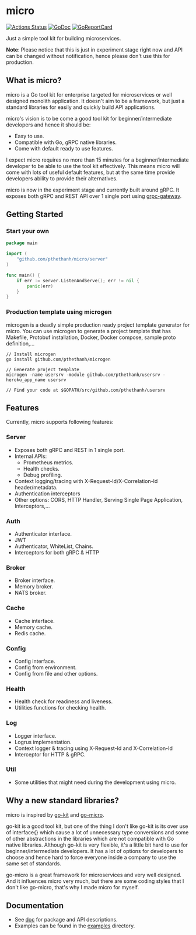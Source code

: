 # micro
[![Actions Status](https://github.com/pthethanh/micro/workflows/Go/badge.svg)](https://github.com/pthethanh/micro/actions)
[![GoDoc](https://godoc.org/github.com/pthethanh/micro?status.svg)](https://pkg.go.dev/mod/github.com/pthethanh/micro)
[![GoReportCard](https://goreportcard.com/badge/github.com/pthethanh/micro)](https://goreportcard.com/report/github.com/pthethanh/micro)

Just a simple tool kit for building microservices.

**Note**: Please notice that this is just in experiment stage right now and API can be changed without notification, hence please don't use this for production.

## What is micro?
micro is a Go tool kit for enterprise targeted for microservices or well designed monolith application. It doesn't aim to be a framework, but just a standard libraries for easily and quickly build API applications.

micro's vision is to be come a good tool kit for beginner/intermediate developers and hence it should be: 

- Easy to use.
- Compatible with Go, gRPC native libraries.
- Come with default ready to use features.

I expect micro requires no more than 15 minutes for a beginner/intermediate developer to be able to use the tool kit effectively. This means micro will come with lots of useful default features, but at the same time provide developers ability to provide their alternatives.

micro is now in the experiment stage and currently built around gRPC. It exposes both gRPC and REST API over 1 single port using [grpc-gateway](https://github.com/grpc-ecosystem/grpc-gateway).

## Getting Started

### Start your own

```go
package main

import (
    "github.com/pthethanh/micro/server"
)

func main() {
    if err := server.ListenAndServe(); err != nil {
        panic(err)
    }
}
```

### Production template using microgen

microgen is a deadly simple production ready project template generator for micro. You can use microgen to generate a project template that has Makefile, Protobuf installation, Docker, Docker compose, sample proto definition,...

```shell
// Install microgen
go install github.com/pthethanh/microgen

// Generate project template
microgen -name usersrv -module github.com/pthethanh/usersrv -heroku_app_name usersrv

// Find your code at $GOPATH/src/github.com/pthethanh/usersrv
```

## Features

Currently, micro supports following features:

### Server

- Exposes both gRPC and REST in 1 single port.
- Internal APIs:
  - Prometheus metrics.
  - Health checks.
  - Debug profiling.
- Context logging/tracing with X-Request-Id/X-Correlation-Id header/metadata.
- Authentication interceptors
- Other options: CORS, HTTP Handler, Serving Single Page Application, Interceptors,...

### Auth

- Authenticator interface.
- JWT
- Authenticator, WhiteList, Chains.
- Interceptors for both gRPC & HTTP

### Broker

- Broker interface.
- Memory broker.
- NATS broker.

### Cache

- Cache interface.
- Memory cache.
- Redis cache.

### Config

- Config interface.
- Config from environment.
- Config from file and other options.

### Health

- Health check for readiness and liveness.
- Utilities functions for checking health.

### Log

- Logger interface.
- Logrus implementation.
- Context logger & tracing using X-Request-Id and X-Correlation-Id
- Interceptor for HTTP & gRPC.

### Util

- Some utilities that might need during the development using micro. 

## Why a new standard libraries?

micro is inspired by [go-kit](https://github.com/go-kit/kit) and [go-micro](https://github.com/micro/go-micro).

go-kit is a good tool kit, but one of the thing I don't like go-kit is its over use of interface{} which cause a lot of unnecessary type conversions and some of other abstractions in the libraries which are not compatible with Go native libraries. Although go-kit is very flexible, it's a little bit hard to use for beginner/intermediate developers. It has a lot of options for developers to choose and hence hard to force everyone inside a company to use the same set of standards.

go-micro is a great framework for microservices and very well designed. And it influences micro very much, but there are some coding styles that I don't like go-micro, that's why I made micro for myself.

## Documentation

- See [doc](https://pkg.go.dev/mod/github.com/pthethanh/micro) for package and API descriptions.
- Examples can be found in the [examples](https://github.com/pthethanh/micro/tree/master/examples) directory.
